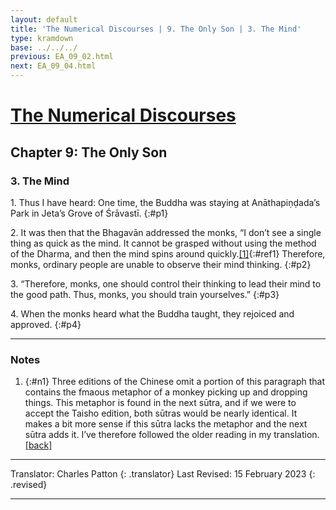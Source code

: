 ```yaml
---
layout: default
title: 'The Numerical Discourses | 9. The Only Son | 3. The Mind'
type: kramdown
base: ../../../
previous: EA_09_02.html
next: EA_09_04.html
---
```


# [The Numerical Discourses](../index.html)
## Chapter 9: The Only Son
### 3. The Mind

1\. Thus I have heard: One time, the Buddha was staying at Anāthapiṇḍada’s Park in Jeta’s Grove of Śrāvastī.
{:#p1}

2\. It was then that the Bhagavān addressed the monks, “I don’t see a single thing as quick as the mind. It cannot be grasped without using the method of the Dharma, and then the mind spins around quickly.[\[1\]](#n1){:#ref1} Therefore, monks, ordinary people are unable to observe their mind thinking.
{:#p2}

3\. “Therefore, monks, one should control their thinking to lead their mind to the good path. Thus, monks, you should train yourselves.”
{:#p3}

4\. When the monks heard what the Buddha taught, they rejoiced and approved.
{:#p4}

---

### Notes

1. {:#n1} Three editions of the Chinese omit a portion of this paragraph that contains the fmaous metaphor of a monkey picking up and dropping things. This metaphor is found in the next sūtra, and if we were to accept the Taisho edition, both sūtras would be nearly identical. It makes a bit more sense if this sūtra lacks the metaphor and the next sūtra adds it. I’ve therefore followed the older reading in my translation. [\[back\]](#ref1)

---

Translator: Charles Patton
{: .translator}
Last Revised: 15 February 2023
{: .revised}

---
